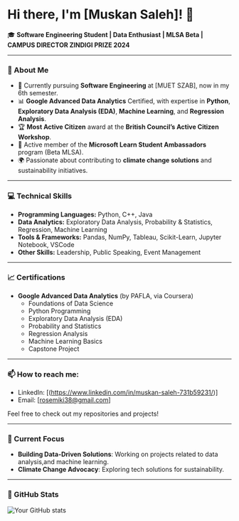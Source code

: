# Hi there, I'm [Muskan Saleh]! 👋

🎓 **Software Engineering Student | Data Enthusiast | MLSA Beta | CAMPUS DIRECTOR ZINDIGI PRIZE 2024**

---

### 🚀 About Me
- 🌱 Currently pursuing **Software Engineering** at [MUET SZAB], now in my 6th semester.
- 📊 **Google Advanced Data Analytics** Certified, with expertise in **Python**, **Exploratory Data Analysis (EDA)**, **Machine Learning**, and **Regression Analysis**.
- 🏆 **Most Active Citizen** award at the **British Council’s Active Citizen Workshop**.
- 💼 Active member of the **Microsoft Learn Student Ambassadors** program (Beta MLSA).
- 🌍 Passionate about contributing to **climate change solutions** and sustainability initiatives.

---

### 💻 Technical Skills
- **Programming Languages:** Python, C++, Java
- **Data Analytics:** Exploratory Data Analysis, Probability & Statistics, Regression, Machine Learning
- **Tools & Frameworks:** Pandas, NumPy, Tableau, Scikit-Learn, Jupyter Notebook, VSCode
- **Other Skills:** Leadership, Public Speaking, Event Management

---

### 📈 Certifications
- **Google Advanced Data Analytics** (by PAFLA, via Coursera)
  - Foundations of Data Science
  - Python Programming
  - Exploratory Data Analysis (EDA)
  - Probability and Statistics
  - Regression Analysis
  - Machine Learning Basics
  - Capstone Project

---

### 📫 How to reach me:
- LinkedIn: [(https://www.linkedin.com/in/muskan-saleh-731b59231/)]
- Email: [rosemiki38@gmail.com]

Feel free to check out my repositories and projects!

---

### 🌱 Current Focus
- **Building Data-Driven Solutions**: Working on projects related to data analysis,and machine learning.
- **Climate Change Advocacy**: Exploring tech solutions for sustainability.

---

### 🔧 GitHub Stats
![Your GitHub stats](https://github-readme-stats.vercel.app/api?MuskanSaleh=your-MuskanSaleh&show_icons=true&theme=radical)

<!---
MuskanSaleh/MuskanSaleh is a ✨ special ✨ repository because its `README.md` (this file) appears on your GitHub profile.
You can click the Preview link to take a look at your changes.
--->
